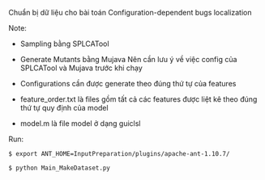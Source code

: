 Chuẩn bị dữ liệu cho bài toán Configuration-dependent bugs localization

Note:
- Sampling bằng SPLCATool
- Generate Mutants bằng Mujava
Nên cần lưu ý về việc config của SPLCATool và Mujava trước khi chạy

- Configurations cần được generate theo đúng thứ tự của features
- feature_order.txt là files gồm tất cả các features được liệt kê theo đúng thứ tự quy định của model

- model.m là file model ở dạng guiclsl 

Run:
```shell script
$ export ANT_HOME=InputPreparation/plugins/apache-ant-1.10.7/
```

```shell script
$ python Main_MakeDataset.py
```
